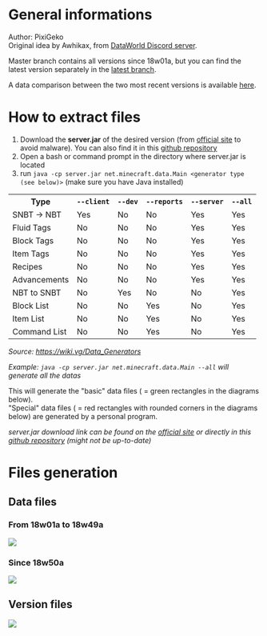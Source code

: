 # General informations
Author: PixiGeko </br>
Original idea by Awhikax, from [DataWorld Discord server](https://discord.gg/3gXea6q).

Master branch contains all versions since 18w01a, but you can find the latest version separately in the [latest branch](https://github.com/PixiGeko/Minecraft-datas/tree/latest).

A data comparison between the two most recent versions is available [here](https://pixigeko.github.io/Minecraft-datas-versions-comparison/).

# How to extract files
1. Download the **server.jar** of the desired version (from [official site]([https://www.minecraft.net/](https://www.minecraft.net/)) to avoid malware). You can also find it in this [github repository](https://github.com/PixiGeko/Minecraft-datas/tree/master/versions/list)
2. Open a bash or command prompt in the directory where server.jar is located
3. run `java -cp server.jar net.minecraft.data.Main <generator type (see below)>` (make sure you have Java installed)

<table>
<tbody><tr>
	<th>Type</th>
	<th><code>--client</code></th>
	<th><code>--dev</code></th>
	<th><code>--reports</code></th>
	<th><code>--server</code></th>
	<th><code>--all</code></th>
</tr>
<tr>
	<td>SNBT -&gt; NBT</td>
	<td>Yes</td>
	<td>No</td>
	<td>No</td>
	<td>Yes</td>
	<td>Yes</td>
</tr>
<tr>
	<td>Fluid Tags</td>
	<td>No</td>
	<td>No</td>
	<td>No</td>
	<td>Yes</td>
	<td>Yes</td>
</tr>
<tr>
	<td>Block Tags</td>
	<td>No</td>
	<td>No</td>
	<td>No</td>
	<td>Yes</td>
	<td>Yes</td>
</tr>
<tr>
	<td>Item Tags</td>
	<td>No</td>
	<td>No</td>
	<td>No</td>
	<td>Yes</td>
	<td>Yes</td>
</tr>
<tr>
	<td>Recipes</td>
	<td>No</td>
	<td>No</td>
	<td>No</td>
	<td>Yes</td>
	<td>Yes</td>
</tr>
<tr>
	<td>Advancements</td>
	<td>No</td>
	<td>No</td>
	<td>No</td>
	<td>Yes</td>
	<td>Yes</td>
</tr>
<tr>
	<td>NBT to SNBT</td>
	<td>No</td>
	<td>Yes</td>
	<td>No</td>
	<td>No</td>
	<td>Yes</td>
</tr>
<tr>
	<td>Block List</td>
	<td>No</td>
	<td>No</td>
	<td>Yes</td>
	<td>No</td>
	<td>Yes</td>
</tr>
<tr>
	<td>Item List</td>
	<td>No</td>
	<td>No</td>
	<td>Yes</td>
	<td>No</td>
	<td>Yes</td>
</tr>
<tr>
	<td>Command List</td>
	<td>No</td>
	<td>No</td>
	<td>Yes</td>
	<td>No</td>
	<td>Yes</td>
</tr></tbody></table>

<i>Source: https://wiki.vg/Data_Generators</i>

<i>Example: `java -cp server.jar net.minecraft.data.Main --all` will generate all the datas</i>
  
This will generate the "basic" data files ( = green rectangles in the diagrams below).</br>
"Special" data files ( = red rectangles with rounded corners in the diagrams below) are generated by a personal program.

<i>server.jar download link can be found on the [official site](https://launchermeta.mojang.com/mc/game/version_manifest.json) or directly in this [github repository](https://github.com/PixiGeko/Minecraft-datas/blob/master/versions/version_manifest.json) (might not be up-to-date)</i>

# Files generation

## Data files

### From 18w01a to 18w49a
![](https://github.com/PixiGeko/Misc/blob/master/MinecraftDatas/extractOld.png)

### Since 18w50a
![](https://github.com/PixiGeko/Misc/blob/master/MinecraftDatas/extractNew.png)

## Version files
![](https://github.com/PixiGeko/Misc/blob/master/MinecraftDatas/manifest.png)